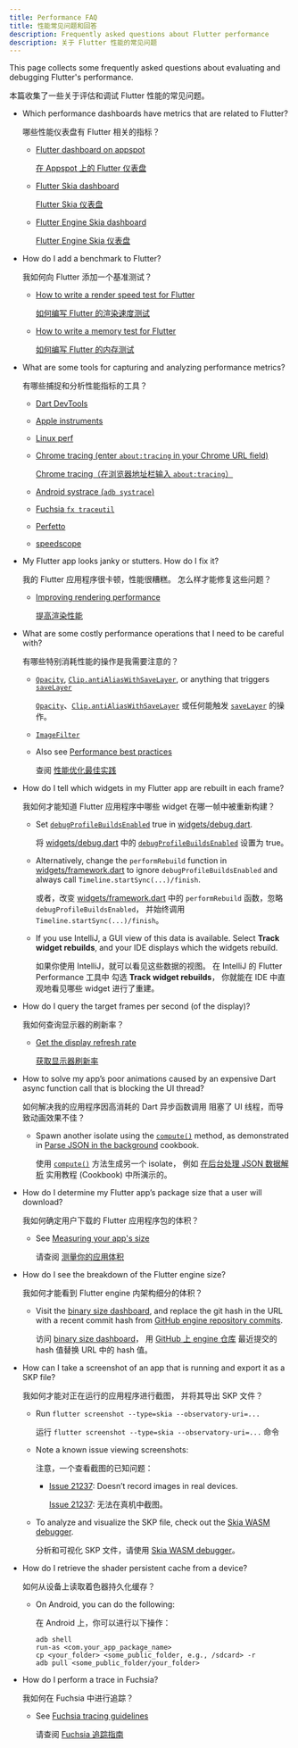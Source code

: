 ```yaml
---
title: Performance FAQ
title: 性能常见问题和回答
description: Frequently asked questions about Flutter performance
description: 关于 Flutter 性能的常见问题
---
```


This page collects some frequently asked questions
about evaluating and debugging Flutter's performance.

本篇收集了一些关于评估和调试 Flutter 性能的常见问题。

* Which performance dashboards have metrics that are related to Flutter?

  哪些性能仪表盘有 Flutter 相关的指标？

  * [Flutter dashboard on appspot][]

    [在 Appspot 上的 Flutter 仪表盘][Flutter dashboard on appspot]

  * [Flutter Skia dashboard][]

    [Flutter Skia 仪表盘][Flutter Skia dashboard]

  * [Flutter Engine Skia dashboard][]

    [Flutter Engine Skia 仪表盘][Flutter Engine Skia dashboard]

[Flutter dashboard on appspot]: https://flutter-dashboard.appspot.com/
[Flutter engine Skia dashboard]: https://flutter-engine-perf.skia.org/t/?subset=regressions
[Flutter Skia dashboard]: https://flutter-flutter-perf.skia.org/t/?subset=regressions

* How do I add a benchmark to Flutter?

  我如何向 Flutter 添加一个基准测试？

  * [How to write a render speed test for Flutter][speed-test]

    [如何编写 Flutter 的渲染速度测试][speed-test]

  * [How to write a memory test for Flutter][memory-test]

    [如何编写 Flutter 的内存测试][memory-test]

[memory-test]: {{site.repo.flutter}}/wiki/How-to-write-a-memory-test-for-Flutter
[speed-test]: {{site.repo.flutter}}/wiki/How-to-write-a-render-speed-test-for-Flutter

* What are some tools for capturing and analyzing performance
  metrics?

  有哪些捕捉和分析性能指标的工具？

  * [Dart DevTools]({{site.url}}/tools/devtools)
  * [Apple instruments](https://en.wikipedia.org/wiki/Instruments_(software))
  * [Linux perf](https://en.wikipedia.org/wiki/Perf_(Linux))
  * [Chrome tracing (enter `about:tracing` in your
    Chrome URL field)][tracing]

    [Chrome tracing（在浏览器地址栏输入 `about:tracing`）][tracing]

  * [Android systrace (`adb systrace`)][systrace]
  * [Fuchsia `fx traceutil`][traceutil]
  * [Perfetto](https://ui.perfetto.dev/)
  * [speedscope](https://www.speedscope.app/)

[systrace]: https://developer.android.com/studio/profile/systrace
[tracing]: https://www.chromium.org/developers/how-tos/trace-event-profiling-tool
[traceutil]: https://fuchsia.dev/fuchsia-src/development/tracing/usage-guide

* My Flutter app looks janky or stutters. How do I fix it?

  我的 Flutter 应用程序很卡顿，性能很糟糕。
  怎么样才能修复这些问题？

  * [Improving rendering performance][]

    [提高渲染性能][Improving rendering performance]

[Improving rendering performance]: {{site.url}}/perf/rendering-performance

* What are some costly performance operations that I need
  to be careful with?

  有哪些特别消耗性能的操作是我需要注意的？

  * [`Opacity`][], [`Clip.antiAliasWithSaveLayer`][],
     or anything that triggers [`saveLayer`][]

    [`Opacity`][]、[`Clip.antiAliasWithSaveLayer`][] 
    或任何能触发 [`saveLayer`][] 的操作。

  * [`ImageFilter`][]
  * Also see [Performance best practices][]

    查阅 [性能优化最佳实践][Performance best practices]

[`Clip.antiAliasWithSaveLayer`]: {{site.api}}/flutter/dart-ui/Clip.html#antiAliasWithSaveLayer
[`ImageFilter`]: {{site.api}}/flutter/dart-ui/ImageFilter-class.html
[`Opacity`]: {{site.api}}/flutter/widgets/Opacity-class.html
[Performance best practices]: {{site.url}}/perf/best-practices
[`savelayer`]: {{site.api}}/flutter/dart-ui/Canvas/saveLayer.html

* How do I tell which widgets in my Flutter app are rebuilt
  in each frame?

  我如何才能知道 Flutter 应用程序中哪些 widget 在哪一帧中被重新构建？

  * Set [`debugProfileBuildsEnabled`][] true in
    [widgets/debug.dart][debug.dart].

    将 [widgets/debug.dart][debug.dart] 
    中的 [`debugProfileBuildsEnabled`][] 设置为 true。

  * Alternatively, change the `performRebuild` function in
    [widgets/framework.dart][framework.dart] to ignore
    `debugProfileBuildsEnabled` and always call
    `Timeline.startSync(...)/finish`.

    或者，改变 [widgets/framework.dart][framework.dart] 中的
    `performRebuild` 函数，忽略 `debugProfileBuildsEnabled`，
    并始终调用 `Timeline.startSync(...)/finish`。

  * If you use IntelliJ, a GUI view of this data is available.
    Select **Track widget rebuilds**,
    and your IDE displays which the widgets rebuild.

    如果你使用 IntelliJ，就可以看见这些数据的视图。
    在 IntelliJ 的 Flutter Performance 工具中
    勾选 **Track widget rebuilds**，
    你就能在 IDE 中直观地看见哪些 widget 进行了重建。

[`debugProfileBuildsEnabled`]: {{site.api}}/flutter/widgets/debugProfileBuildsEnabled.html
[debug.dart]: {{site.repo.flutter}}/blob/master/packages/flutter/lib/src/widgets/debug.dart
[framework.dart]: {{site.repo.flutter}}/blob/master/packages/flutter/lib/src/widgets/framework.dart

* How do I query the target frames per second (of the display)?

  我如何查询显示器的刷新率？

  * [Get the display refresh rate][]

    [获取显示器刷新率][Get the display refresh rate]

[Get the display refresh rate]: {{site.repo.flutter}}/wiki/Engine-specific-Service-Protocol-extensions#get-the-display-refresh-rate-_fluttergetdisplayrefreshrate

* How to solve my app’s poor animations caused by an expensive
  Dart async function call that is blocking the UI thread?

  如何解决我的应用程序因高消耗的 Dart 异步函数调用
  阻塞了 UI 线程，而导致动画效果不佳？

  * Spawn another isolate using the [`compute()`][] method,
    as demonstrated in [Parse JSON in the background][] cookbook.

    使用 [`compute()`][] 方法生成另一个 isolate，
    例如 [在后台处理 JSON 数据解析][Parse JSON in the background] 实用教程 (Cookbook) 中所演示的。

[`compute()`]: {{site.api}}/flutter/foundation/compute-constant.html
[Parse JSON in the background]: {{site.url}}/cookbook/networking/background-parsing

* How do I determine my Flutter app’s package size that a
  user will download?

  我如何确定用户下载的 Flutter 应用程序包的体积？

  * See [Measuring your app's size][]

    请查阅 [测量你的应用体积][Measuring your app's size]

[Measuring your app's size]: {{site.url}}/perf/app-size

* How do I see the breakdown of the Flutter engine size?

  我如何才能看到 Flutter engine 内架构细分的体积？

  * Visit the [binary size dashboard][], and replace the git
    hash in the URL with a recent commit hash from
    [GitHub engine repository commits][].

    访问 [binary size dashboard][]，
    用 [GitHub 上 engine 仓库][GitHub engine repository commits] 最近提交的 hash 值替换 URL 中的 hash 值。

[binary size dashboard]: https://storage.flutter-io.cn/flutter_infra_release/flutter/241c87ad800beeab545ab867354d4683d5bfb6ce/android-arm-release/sizes/index.html
[GitHub engine repository commits]: {{site.github}}/flutter/engine/commits

* How can I take a screenshot of an app that is running and export it
  as a SKP file?

  我如何才能对正在运行的应用程序进行截图，
  并将其导出 SKP 文件？

  * Run `flutter screenshot --type=skia --observatory-uri=...`

    运行 `flutter screenshot --type=skia --observatory-uri=...` 命令

  * Note a known issue viewing screenshots:

    注意，一个查看截图的已知问题：

    * [Issue 21237][]: Doesn’t record images in real devices.

      [Issue 21237][]: 无法在真机中截图。

  * To analyze and visualize the SKP file,
    check out the [Skia WASM debugger][].

    分析和可视化 SKP 文件，请使用 [Skia WASM debugger][]。

[Issue 21237]: {{site.repo.flutter}}/issues/21237
[Skia WASM debugger]: https://debugger.skia.org/

* How do I retrieve the shader persistent cache from a device?

  如何从设备上读取着色器持久化缓存？

  * On Android, you can do the following:

    在 Android 上，你可以进行以下操作：

    ```terminal
    adb shell
    run-as <com.your_app_package_name>
    cp <your_folder> <some_public_folder, e.g., /sdcard> -r
    adb pull <some_public_folder/your_folder>
    ```

* How do I perform a trace in Fuchsia?

  我如何在 Fuchsia 中进行追踪？

  * See [Fuchsia tracing guidelines][traceutil]

    请查阅 [Fuchsia 追踪指南][traceutil]
